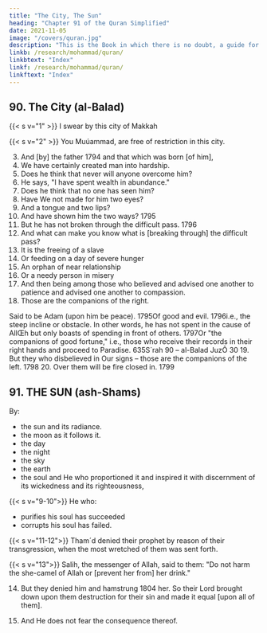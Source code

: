```yaml
---
title: "The City, The Sun"
heading: "Chapter 91 of the Quran Simplified"
date: 2021-11-05
image: "/covers/quran.jpg"
description: "This is the Book in which there is no doubt, a guide for the righteous."
linkb: /research/mohammad/quran/
linkbtext: "Index"
linkf: /research/mohammad/quran/
linkftext: "Index"
---
```


## 90. The City (al-Balad) 

{{< s v="1" >}} I swear by this city of Makkah

{{< s v="2" >}} You Muúammad, are free of restriction in this city. 

3. And [by] the father 1794 and that which was born [of him],
4. We have certainly created man into hardship.
5. Does he think that never will anyone overcome him?
6. He says, "I have spent wealth in abundance."
7. Does he think that no one has seen him?
8. Have We not made for him two eyes?
9. And a tongue and two lips?
10. And have shown him the two ways? 1795
11. But he has not broken through the difficult pass. 1796
12. And what can make you know what is [breaking through] the
difficult pass?
13. It is the freeing of a slave
14. Or feeding on a day of severe hunger
15. An orphan of near relationship
16. Or a needy person in misery
17. And then being among those who believed and advised one
another to patience and advised one another to compassion.
18. Those are the companions of the right.

Said to be Adam (upon him be peace).
1795Of good and evil.
1796i.e., the steep incline or obstacle. In other words, he has not spent in the
cause of AllŒh but only boasts of spending in front of others.
1797Or "the companions of good fortune," i.e., those who receive their
records in their right hands and proceed to Paradise.
635S´rah 90 – al-Balad
JuzÕ 30
19. But they who disbelieved in Our signs – those are the companions
of the left. 1798
20. Over them will be fire closed in. 1799



## 91. THE SUN (ash-Shams)

By: 
- the sun and its radiance.
- the moon as it follows it.
- the day
- the night
- the sky
- the earth
- the soul and He who proportioned it and inspired it with discernment of its wickedness and its righteousness,

{{< s v="9-10">}} He who:
- purifies his soul has succeeded 
- corrupts his soul has failed. 

{{< s v="11-12">}} Tham´d denied their prophet by reason of their transgression, when the most wretched of them was sent forth.

{{< s v="13">}} Salih, the messenger of Allah, said to them: "Do not harm the she-camel of Allah or [prevent her from] her drink."

14. But they denied him and hamstrung 1804 her. So their Lord brought down upon them destruction for their sin and made it
equal [upon all of them].

15. And He does not fear the consequence thereof.
